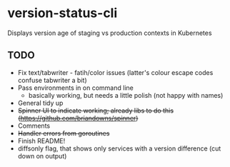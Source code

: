 # version-status-cli
Displays version age of staging vs production contexts in Kubernetes

## TODO
* Fix text/tabwriter - fatih/color issues (latter's colour escape codes confuse tabwriter a bit)
* Pass environments in on command line
  * basically working, but needs a little polish (not happy with names)
* General tidy up
* ~~Spinner UI to indicate working; already libs to do this (https://github.com/briandowns/spinner)~~
* Comments
* ~~Handler errors from goroutines~~
* Finish README!
* diffsonly flag, that shows only services with a version difference (cut down on output)
